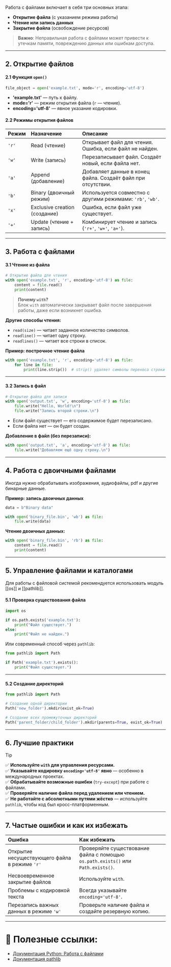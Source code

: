 
Работа с файлами включает в себя три основных этапа:

- **Открытие файла** (с указанием режима работы)
- **Чтение или запись данных**
- **Закрытие файла** (освобождение ресурсов)

> **Важно**: Неправильная работа с файлами может привести к утечкам памяти, повреждению данных или ошибкам доступа.

---

## 2. Открытие файлов

#### 2.1 Функция `open()`

```python
file_object = open('example.txt', mode='r', encoding='utf-8')
```

- **'example.txt'** — путь к файлу.
- **mode='r'** — режим открытия файла (`r` — чтение).
- **encoding='utf-8'** — явное указание кодировки.

#### 2.2 Режимы открытия файлов

|Режим|Назначение|Описание|
|:--|:--|:--|
|`'r'`|Read (чтение)|Открывает файл для чтения. Ошибка, если файл не найден.|
|`'w'`|Write (запись)|Перезаписывает файл. Создаёт новый, если файла нет.|
|`'a'`|Append (добавление)|Добавляет данные в конец файла. Создаёт файл при отсутствии.|
|`'b'`|Binary (двоичный режим)|Используется совместно с другими режимами: `'rb'`, `'wb'`.|
|`'x'`|Exclusive creation (создание)|Ошибка, если файл уже существует.|
|`'+'`|Update (чтение + запись)|Комбинирует чтение и запись (`'r+'`, `'w+'`, `'a+'`).|

---

## 3. Работа с файлами

#### 3.1 Чтение из файла

```python
# Открытие файла для чтения
with open('example.txt', 'r', encoding='utf-8') as file:
    content = file.read()
    print(content)
```

> **Почему `with`?**  
> Блок `with` автоматически закрывает файл после завершения работы, даже если возникнет ошибка.

**Другие способы чтения:**

- `read(size)` — читает заданное количество символов.
- `readline()` — читает одну строку.
- `readlines()` — читает все строки в список.

**Пример: построчное чтение файла**

```python
with open('example.txt', 'r', encoding='utf-8') as file:
    for line in file:
        print(line.strip())  # strip() удаляет символы переноса строки
```

---

#### 3.2 Запись в файл

```python
# Открытие файла для записи
with open('output.txt', 'w', encoding='utf-8') as file:
    file.write("Hello, World!\n")
    file.write("Запись второй строки.\n")
```

- Если файл существует — его содержимое будет перезаписано.
- Если файла нет — он будет создан.

**Добавление в файл (без перезаписи):**

```python
with open('output.txt', 'a', encoding='utf-8') as file:
    file.write("Добавляем ещё одну строку.\n")
```

---

## 4. Работа с двоичными файлами

Иногда нужно обрабатывать изображения, аудиофайлы, pdf и другие бинарные данные.

**Пример: запись двоичных данных**

```python
data = b"Binary data"

with open('binary_file.bin', 'wb') as file:
    file.write(data)
```

**Чтение двоичных данных:**

```python
with open('binary_file.bin', 'rb') as file:
    content = file.read()
    print(content)
```

---

## 5. Управление файлами и каталогами

Для работы с файловой системой рекомендуется использовать модуль [[os]] и [[pathlib]].

#### 5.1 Проверка существования файла

```python
import os

if os.path.exists('example.txt'):
    print("Файл существует.")
else:
    print("Файл не найден.")
```

Или современный способ через `pathlib`:

```python
from pathlib import Path

if Path('example.txt').exists():
    print("Файл существует.")
```

---

#### 5.2 Создание директорий

```python
from pathlib import Path

# Создание одной директории
Path('new_folder').mkdir(exist_ok=True)

# Создание всех промежуточных директорий
Path('parent_folder/child_folder').mkdir(parents=True, exist_ok=True)
```

---

## 6. Лучшие практики
> [!tip] 
>  
✅ **Используйте `with` для управления ресурсами.**  
✅ **Указывайте кодировку `encoding='utf-8'` явно** — особенно в международных проектах.  
✅ **Обрабатывайте возможные ошибки** (`try-except`) при работе с файлами.  
✅ **Проверяйте наличие файла перед удалением или чтением.**  
✅ **Не работайте с абсолютными путями жёстко** — используйте `pathlib`, чтобы код был кросс-платформенным.

---

## 7. Частые ошибки и как их избежать

| Ошибка                                        | Как избежать                                                                     |
| :-------------------------------------------- | :------------------------------------------------------------------------------- |
| Открытие несуществующего файла в режиме `'r'` | Проверяйте существование файла с помощью `os.path.exists()` или `Path.exists()`. |
| Несвоевременное закрытие файлов               | Используйте `with`.                                                              |
| Проблемы с кодировкой текста                  | Всегда указывайте `encoding='utf-8'`.                                            |
| Перезапись важных данных в режиме `'w'`       | Проверьте наличие файла и создайте резервную копию.                              |

---

# 📌 Полезные ссылки:

- [Документация Python: Работа с файлами](https://docs.python.org/3/tutorial/inputoutput.html#reading-and-writing-files)
- [Документация pathlib](https://docs.python.org/3/library/pathlib.html)
